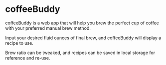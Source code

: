 # coffeeBuddy

coffeeBuddy is a web app that will help you brew the perfect cup of coffee with your preferred manual brew method.

Input your desired fluid ounces of final brew, and coffeeBuddy will display a recipe to use.

Brew ratio can be tweaked, and recipes can be saved in local storage for reference and re-use.
